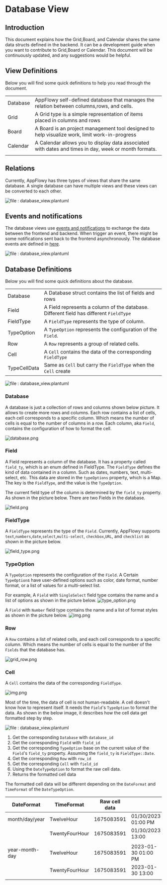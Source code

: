 # Database View

## Introduction

This document explains how the Grid,Board, and Calendar shares the same data structs defined in the backend. It can be a development guide when you want to contribute to Grid,Board or Calendar. This document will be continuously updated, and any suggestions would be helpful.

## View Definitions
Below you will find some quick definitions to help you read through the document.

|          |                                                                                                      |
|----------|------------------------------------------------------------------------------------------------------|
| Database | AppFlowy self-defined database that manages the relation between columns,rows, and cells.            |
| Grid     | A Grid type is a simple representation of items placed in columns and rows                           |
| Board    | A Board is an project management tool designed to help visualize work, limit work-in-progress        |
| Calendar | A Calendar allows you to display data associated with dates and times in day, week or month formats. |
|          |                                                                                                      |

## Relations

Currently, AppFlowy has three types of views that share the same database. A single database can have multiple views 
and these views can be converted to each other.

![file : database\_view.plantuml](../../../../../uml/output/database\_view.svg)

## Events and notifications

The database views use [events and notifications](https://appflowy.gitbook.io/docs/essential-documentation/contribute-to-appflowy/architecture/frontend/inter-process-communication) to exchange the data between the frontend and backend.
When trigger an event, there might be some notifications sent back to the frontend asynchronously. The database events are
defined in [here](https://appflowy.gitbook.io/docs/essential-documentation/contribute-to-appflowy/architecture/frontend/database-view/events).


![file : database\_view.plantuml](../../../../../uml/output/database_view-Events___Notifications.svg)

## Database Definitions
Below you will find some quick definitions about the database.

|              |                                                                                        |
|--------------|----------------------------------------------------------------------------------------|
| Database     | A Database struct contains the list of fields and rows                                 |
| Field        | A Field represents a column of the database. Different field has different `FieldType` |
| FieldType    | A `FieldType` represents the type of column.                                           |
| TypeOption   | A `TypeOption` represents the configuration of the `Field`.                            |
| Row          | A `Row` represents a group of related cells.                                           |
| Cell         | A `Cell` contains the data of the corresponding `FieldType`                            |
| TypeCellData | Same as `Cell` but carry the `FieldType` when the `Cell` create                        |


![file : database\_view.plantuml](../../../../../uml/output/database\_view\_classes-Database\_classes\_UML.svg)

### Database
A database is just a collection of rows and columns shown below picture. It allows to create more rows and columns.
Each row contains a list of cells, each cell corresponds to a specific column. Which means the number of cells is equal to
the number of columns in a row. Each column, aka `Field`, contains the configuration of how to format the cell.

![database.png](assets/database.png)

### Field
A Field represents a column of the database. It has a property called `field_ty`, which is an enum defined in FieldType.
The `FieldType` defines the kind of data contained in a column. Such as dates, numbers, text, multi-select, etc. This data
are stored in the `typeOptions` property, which is a Map. The key is the `FieldType`, and the value is the `TypeOption`.

The current field type of the column is determined by the `field_ty` property. As shown in the picture below. There 
are two Fields in the database.

![field.png](assets/field.png)

### FieldType
A `FieldType` represents the type of the `Field`. Currently, AppFlowy supports `text`,`numbers`,`date`,`select`,`multi-select`,
`checkbox`,`URL`, and `checklist` as shown in the picture below.

![field_type.png](assets/field_type.png)

### TypeOption
A `TypeOption` represents the configuration of the `Field`. A Certain `TypeOption`s have user-defined options such as color,
date format, number format, or a list of values for a multi-select list.

For example,
A `Field` with `SingleSelect` field type contains the name and a list of options as shown in the picture below.
![type_option.png](assets/type_option.png)

A `Field` with `Number` field type contains the name and a list of format styles as shown in the picture below.
![img.png](assets/number_type_option.png)

### Row
A `Row` contains a list of related cells, and each cell corresponds to a specific column. Which means the number of cells is
equal to the number of the `Fields` that the database has.

![grid_row.png](assets/grid_row.png)

### Cell
A `Cell` contains the data of the corresponding `FieldType`.

![img.png](assets/cell.png)

Most of the time, the data of cell is not human-readable. A cell doesn't know how to represent itself. It needs the `Field`'s
`TypeOption` to format the data. As shown in the below image, it describes how the cell data get formatted step by step.

![file : database\_view.plantuml](../../../../../uml/output/database\_view\_classes-Read\_Cell\_Sequence.svg)

1. Get the corresponding `Database` with `database_id`
2. Get the corresponding `Field` with `field_id`
3. Get the corresponding `TypeOption` base on the current value of the `Field`'s `field_ty` property. Assuming the `field_ty` is `FieldType::Date`.
4. Get the corresponding `Row` with `row_id`
5. Get the corresponding `Cell` with `field_id`
6. Using the `DateTypeOption` to format the raw cell data.
7. Returns the formatted cell data

The formatted cell data will be different depending on the `DateFormat` and `TimeFormat` of the `DateTypeOption`.

| DateFormat     | TimeFormat     | Raw cell data |                     |
|----------------|----------------|---------------|---------------------|
| month/day/year | TwelveHour     | 1675083591    | 01/30/2023 01:00 PM |
|                | TwentyFourHour | 1675083591    | 01/30/2023 13:00    |
|                |                |               |                     |
| year-month-day | TwelveHour     | 1675083591    | 2023-01-30 01:00 PM |
|                | TwentyFourHour | 1675083591    | 2023-01-30 13:00    |
|                |                |               |                     |
